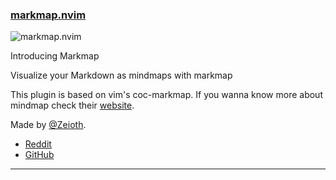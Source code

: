 <h3 id="markmap.nvim">
  <a href="#markmap.nvim">
    <span class="icon-text">
      <span class="icon">
        <i class="fa-solid fa-book"></i>
      </span>
    </span>
    <span>markmap.nvim</span>
  </a>
</h3>

![markmap.nvim](https://preview.redd.it/o5greem6y74b1.png?width=3840&format=png&auto=webp&v=enabled&s=06e5d99eb3d848843f6ba464cc3bd989db70e80d)

Introducing Markmap

Visualize your Markdown as mindmaps with markmap

This plugin is based on vim's coc-markmap. If you wanna know more about mindmap check their [website](https://markmap.js.org/).

Made by [@Zeioth](https://github.com/Zeioth).

- [Reddit](https://www.reddit.com/r/neovim/comments/141ief9/markmapnvim_visualize_your_markdown_as_mindmaps/)
- [GitHub](https://github.com/Zeioth/markmap.nvim)

---
